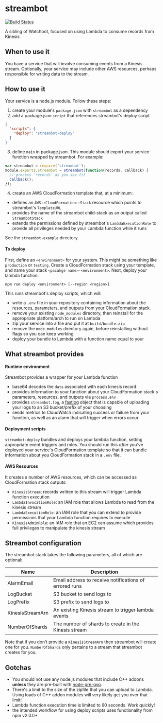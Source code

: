 # streambot

[![Build Status](https://travis-ci.org/mapbox/streambot.svg?branch=master)](https://travis-ci.org/mapbox/streambot)

A sibling of Watchbot, focused on using Lambda to consume records from Kinesis.

## When to use it

You have a service that will involve consuming events from a Kinesis stream. Optionally, your service may include other AWS resources, perhaps responsible for writing data to the stream.

## How to use it

Your service is a node.js module. Follow these steps:

1. create your module's `package.json` with `streambot` as a dependency
2. add a package.json `script` that references streambot's deploy script

  ```json
  {
    "scripts": {
      "deploy": "streambot-deploy"
    }
  }
  ```

3. define `main` in package.json. This module should export your service function wrapped by streambot. For example:

  ```js
  var streambot = require('streambot');
  module.exports.streambot = streambot(function(records, callback) {
    // process `records` as you see fit
    callback();
  });
  ```

4. create an AWS CloudFormation template that, at a minimum:
  - defines an `AWS::CloudFormation::Stack` resource which points to streambot's `TemplateURL`
  - provides the name of the streambot child-stack as an output called `StreambotStack`
  - extends the permissions defined by streambot's `LambdaExecutionRole` to provide all privileges needed by your Lambda function while it runs

See the `streambot-example` directory.

#### To deploy

First, define an `<environment>` for your system. This might be something like `production` or `testing`. Create a CloudFormation stack using your template, and name your stack `<pacakge name>-<environment>`. Next, deploy your lambda function:

```
npm run deploy <environment> [--region <region>]
```

This runs streambot's deploy scripts, which will:

- write a `.env` file in your repository containing information about the resources, parameters, and outputs from your CloudFormation stack.
- remove your existing `node_modules` directory, then reinstall for the appropriate platform/arch to run on Lambda
- zip your service into a file and put it at `build/bundle.zip`
- remove the `node_modules` directory again, before reinstalling without flags so you can keep working
- deploy your bundle to Lambda with a function name equal to your

## What streambot provides

#### Runtime environment

Streambot provides a wrapper for your Lambda function
- base64 decodes the `data` associated with each kinesis record
- provides information to your function about your CloudFormation stack's parameters, resources, and outputs via `process.env`
- provides `streambot.log`, a [fastlog](https://github.com/willwhite/fastlog) object that is capable of uploading your logs to an S3 bucket/prefix of your choosing
- sends metrics to CloudWatch indicating success or failure from your function, as well as an alarm that will trigger when errors occur

#### Deployment scripts

`streambot-deploy` bundles and deploys your lambda function, setting appropriate event triggers and roles. You should run this *after* you've deployed your service's CloudFormation template so that it can bundle information about you CloudFormation stack in a `.env` file.

#### AWS Resources

It creates a number of AWS resources, which can be accessed as CloudFormation stack outputs:

- `KinesisStream`: records written to this stream will trigger Lambda function execution
- `LambdaInvocationRole`: an IAM role that allows Lambda to read from the kinesis stream
- `LambdaExecutionRole`: an IAM role that you can extend to provide permissions that your Lambda function requires to execute
- `KinesisAdminRole`: an IAM role that an EC2 can assume which provides full privileges to manipulate the kinesis stream

## Streambot configuration

The streambot stack takes the following parameters, all of which are optional:

Name | Description
--- | ---
AlarmEmail | Email address to receive notifications of errored runs
LogBucket | S3 bucket to send logs to
LogPrefix | S3 prefix to send logs to
KinesisStreamArn | An existing Kinesis stream to trigger lambda events
NumberOfShards | The number of shards to create in the Kinesis stream

Note that if you don't provide a `KinesisStreamArn` then streambot will create one for you. `NumberOfShards` only pertains to a stream that streambot creates for you.

## Gotchas

- You should not use any node.js modules that include C++ addons **unless** they are pre-built with [node-pre-gyp](https://github.com/mapbox/node-pre-gyp).
- There's a limit to the size of the zipfile that you can upload to Lambda. Using loads of C++ addon modules will very likely get you over that limit!
- Lambda function execution time is limited to 60 seconds. Work quickly!
- the intended workflow for using deploy scripts uses functionality from npm v2.0.0+

